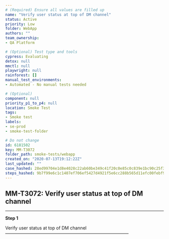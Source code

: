 ```yaml
---
# (Required) Ensure all values are filled up
name: "Verify user status at top of DM channel"
status: Active
priority: Low
folder: WebApp
authors: ""
team_ownership: 
- QA Platform

# (Optional) Test type and tools
cypress: Evaluating
detox: null
mmctl: null
playwright: null
rainforest: []
manual_test_environments: 
- Automated - No manual tests needed

# (Optional)
component: null
priority_p1_to_p4: null
location: Smoke Test
tags: 
- Smoke test
labels: 
- se-prod
- smoke-test-folder

# Do not change
id: 6181502
key: MM-T3072
folder_path: smoke-tests/webapp
created_on: "2020-07-13T19:12:22Z"
last_updated: ""
case_hashed: 28ed99704e1d8e4028c22ab60be349c41f20c0e85c0c839e1bc90c25f3880f947c47091a5edb73c4d5a213ebc3fce5f8
steps_hashed: 9b7f99e6c1c1407ef706ef5427d4921f5e6cc288b565d11efc00febf9ab6e191553fe5966a6652cc38a48a9259d3afad
---
```


## MM-T3072: Verify user status at top of DM channel

---

**Step 1**

Verify user status at top of DM channel\
————————————————————————————

